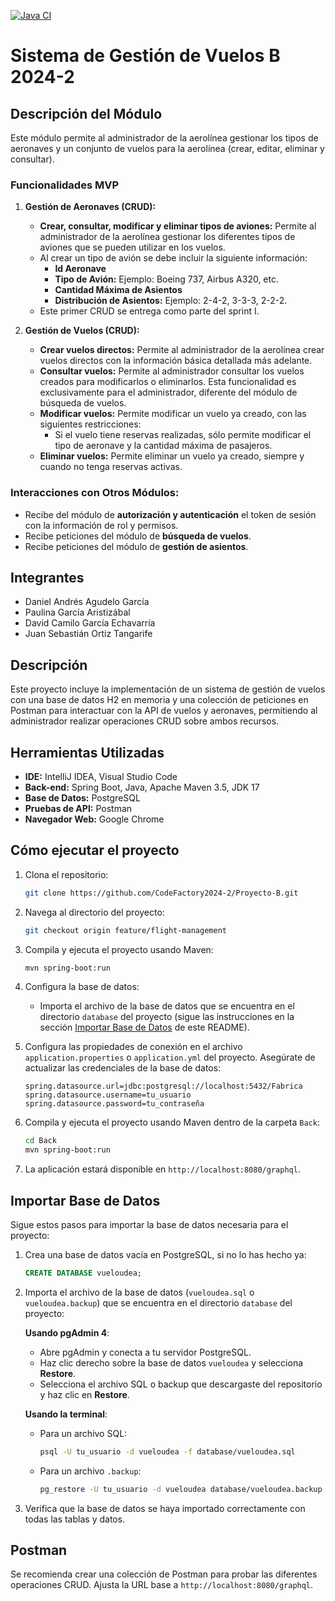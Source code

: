 [![Java CI](https://github.com/CodeFactory2024-2/Proyecto-B/actions/workflows/main.yml/badge.svg)](https://github.com/CodeFactory2024-2/Proyecto-B/actions/workflows/main.yml)
# Sistema de Gestión de Vuelos B 2024-2

## Descripción del Módulo

Este módulo permite al administrador de la aerolínea gestionar los tipos de aeronaves y un conjunto de vuelos para la aerolínea (crear, editar, eliminar y consultar).

### Funcionalidades MVP

1. **Gestión de Aeronaves (CRUD):**
   - **Crear, consultar, modificar y eliminar tipos de aviones:** Permite al administrador de la aerolínea gestionar los diferentes tipos de aviones que se pueden utilizar en los vuelos. 
   - Al crear un tipo de avión se debe incluir la siguiente información:
     - **Id Aeronave**
     - **Tipo de Avión:** Ejemplo: Boeing 737, Airbus A320, etc.
     - **Cantidad Máxima de Asientos**
     - **Distribución de Asientos:** Ejemplo: 2-4-2, 3-3-3, 2-2-2.
   - Este primer CRUD se entrega como parte del sprint I.

2. **Gestión de Vuelos (CRUD):**
   - **Crear vuelos directos:** Permite al administrador de la aerolínea crear vuelos directos con la información básica detallada más adelante.
   - **Consultar vuelos:** Permite al administrador consultar los vuelos creados para modificarlos o eliminarlos. Esta funcionalidad es exclusivamente para el administrador, diferente del módulo de búsqueda de vuelos.
   - **Modificar vuelos:** Permite modificar un vuelo ya creado, con las siguientes restricciones:
     - Si el vuelo tiene reservas realizadas, sólo permite modificar el tipo de aeronave y la cantidad máxima de pasajeros.
   - **Eliminar vuelos:** Permite eliminar un vuelo ya creado, siempre y cuando no tenga reservas activas.

### Interacciones con Otros Módulos:

- Recibe del módulo de **autorización y autenticación** el token de sesión con la información de rol y permisos.
- Recibe peticiones del módulo de **búsqueda de vuelos**.
- Recibe peticiones del módulo de **gestión de asientos**.

## Integrantes

- Daniel Andrés Agudelo García  
- Paulina García Aristizábal  
- David Camilo García Echavarría  
- Juan Sebastián Ortiz Tangarife  

## Descripción

Este proyecto incluye la implementación de un sistema de gestión de vuelos con una base de datos H2 en memoria y una colección de peticiones en Postman para interactuar con la API de vuelos y aeronaves, permitiendo al administrador realizar operaciones CRUD sobre ambos recursos.

## Herramientas Utilizadas

- **IDE:** IntelliJ IDEA, Visual Studio Code
- **Back-end:** Spring Boot, Java, Apache Maven 3.5, JDK 17
- **Base de Datos:** PostgreSQL
- **Pruebas de API:** Postman
- **Navegador Web:** Google Chrome

## Cómo ejecutar el proyecto

1. Clona el repositorio:
    ```sh
    git clone https://github.com/CodeFactory2024-2/Proyecto-B.git
    ```
2. Navega al directorio del proyecto:
    ```sh
    git checkout origin feature/flight-management
    ```
3. Compila y ejecuta el proyecto usando Maven:
    ```sh
    mvn spring-boot:run
    ```
4. Configura la base de datos:

    - Importa el archivo de la base de datos que se encuentra en el directorio `database` del proyecto (sigue las instrucciones en la sección [Importar Base de Datos](#importar-base-de-datos) de este README).

5. Configura las propiedades de conexión en el archivo `application.properties` o `application.yml` del proyecto. Asegúrate de actualizar las credenciales de la base de datos:

    ```
    spring.datasource.url=jdbc:postgresql://localhost:5432/Fabrica
    spring.datasource.username=tu_usuario
    spring.datasource.password=tu_contraseña
    ```

6. Compila y ejecuta el proyecto usando Maven dentro de la carpeta `Back`:

    ```sh
    cd Back
    mvn spring-boot:run
    ```

7. La aplicación estará disponible en `http://localhost:8080/graphql`.

## Importar Base de Datos

Sigue estos pasos para importar la base de datos necesaria para el proyecto:

1. Crea una base de datos vacía en PostgreSQL, si no lo has hecho ya:

    ```sql
    CREATE DATABASE vueloudea;
    ```

2. Importa el archivo de la base de datos (`vueloudea.sql` o `vueloudea.backup`) que se encuentra en el directorio `database` del proyecto:

    **Usando pgAdmin 4**:
    - Abre pgAdmin y conecta a tu servidor PostgreSQL.
    - Haz clic derecho sobre la base de datos `vueloudea` y selecciona **Restore**.
    - Selecciona el archivo SQL o backup que descargaste del repositorio y haz clic en **Restore**.

    **Usando la terminal**:

    - Para un archivo SQL:

      ```sh
      psql -U tu_usuario -d vueloudea -f database/vueloudea.sql
      ```

    - Para un archivo `.backup`:

      ```sh
      pg_restore -U tu_usuario -d vueloudea database/vueloudea.backup
      ```

3. Verifica que la base de datos se haya importado correctamente con todas las tablas y datos.

## Postman

Se recomienda crear una colección de Postman para probar las diferentes operaciones CRUD. Ajusta la URL base a `http://localhost:8080/graphql`.
